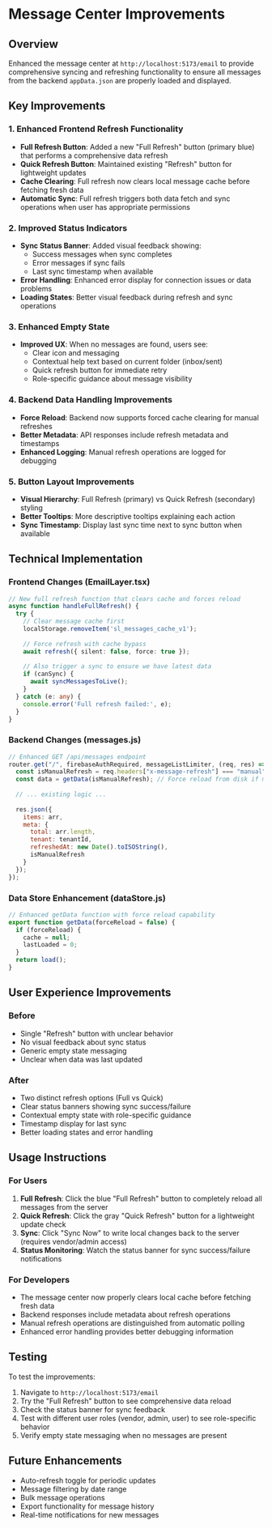 # Message Center Improvements

## Overview
Enhanced the message center at `http://localhost:5173/email` to provide comprehensive syncing and refreshing functionality to ensure all messages from the backend `appData.json` are properly loaded and displayed.

## Key Improvements

### 1. Enhanced Frontend Refresh Functionality
- **Full Refresh Button**: Added a new "Full Refresh" button (primary blue) that performs a comprehensive data refresh
- **Quick Refresh Button**: Maintained existing "Refresh" button for lightweight updates
- **Cache Clearing**: Full refresh now clears local message cache before fetching fresh data
- **Automatic Sync**: Full refresh triggers both data fetch and sync operations when user has appropriate permissions

### 2. Improved Status Indicators
- **Sync Status Banner**: Added visual feedback showing:
  - Success messages when sync completes
  - Error messages if sync fails
  - Last sync timestamp when available
- **Error Handling**: Enhanced error display for connection issues or data problems
- **Loading States**: Better visual feedback during refresh and sync operations

### 3. Enhanced Empty State
- **Improved UX**: When no messages are found, users see:
  - Clear icon and messaging
  - Contextual help text based on current folder (inbox/sent)
  - Quick refresh button for immediate retry
  - Role-specific guidance about message visibility

### 4. Backend Data Handling Improvements
- **Force Reload**: Backend now supports forced cache clearing for manual refreshes
- **Better Metadata**: API responses include refresh metadata and timestamps
- **Enhanced Logging**: Manual refresh operations are logged for debugging

### 5. Button Layout Improvements
- **Visual Hierarchy**: Full Refresh (primary) vs Quick Refresh (secondary) styling
- **Better Tooltips**: More descriptive tooltips explaining each action
- **Sync Timestamp**: Display last sync time next to sync button when available

## Technical Implementation

### Frontend Changes (EmailLayer.tsx)
```typescript
// New full refresh function that clears cache and forces reload
async function handleFullRefresh() {
  try {
    // Clear message cache first
    localStorage.removeItem('sl_messages_cache_v1');
    
    // Force refresh with cache bypass
    await refresh({ silent: false, force: true });
    
    // Also trigger a sync to ensure we have latest data
    if (canSync) {
      await syncMessagesToLive();
    }
  } catch (e: any) {
    console.error('Full refresh failed:', e);
  }
}
```

### Backend Changes (messages.js)
```javascript
// Enhanced GET /api/messages endpoint
router.get("/", firebaseAuthRequired, messageListLimiter, (req, res) => {
  const isManualRefresh = req.headers["x-message-refresh"] === "manual";
  const data = getData(isManualRefresh); // Force reload from disk if manual
  
  // ... existing logic ...
  
  res.json({ 
    items: arr,
    meta: {
      total: arr.length,
      tenant: tenantId,
      refreshedAt: new Date().toISOString(),
      isManualRefresh
    }
  });
});
```

### Data Store Enhancement (dataStore.js)
```javascript
// Enhanced getData function with force reload capability
export function getData(forceReload = false) {
  if (forceReload) {
    cache = null;
    lastLoaded = 0;
  }
  return load();
}
```

## User Experience Improvements

### Before
- Single "Refresh" button with unclear behavior
- No visual feedback about sync status
- Generic empty state messaging
- Unclear when data was last updated

### After
- Two distinct refresh options (Full vs Quick)
- Clear status banners showing sync success/failure
- Contextual empty state with role-specific guidance
- Timestamp display for last sync
- Better loading states and error handling

## Usage Instructions

### For Users
1. **Full Refresh**: Click the blue "Full Refresh" button to completely reload all messages from the server
2. **Quick Refresh**: Click the gray "Quick Refresh" button for a lightweight update check
3. **Sync**: Click "Sync Now" to write local changes back to the server (requires vendor/admin access)
4. **Status Monitoring**: Watch the status banner for sync success/failure notifications

### For Developers
- The message center now properly clears local cache before fetching fresh data
- Backend responses include metadata about refresh operations
- Manual refresh operations are distinguished from automatic polling
- Enhanced error handling provides better debugging information

## Testing
To test the improvements:

1. Navigate to `http://localhost:5173/email`
2. Try the "Full Refresh" button to see comprehensive data reload
3. Check the status banner for sync feedback
4. Test with different user roles (vendor, admin, user) to see role-specific behavior
5. Verify empty state messaging when no messages are present

## Future Enhancements
- Auto-refresh toggle for periodic updates
- Message filtering by date range
- Bulk message operations
- Export functionality for message history
- Real-time notifications for new messages
